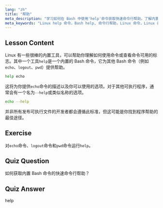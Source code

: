 ```yaml
---
lang: "zh"
title: "帮助"
meta_description: "学习如何在 Bash 中使用'help'命令获取快速命令行帮助。了解内置命令并查找 Linux 程序的选项。"
meta_keywords: "Linux help 命令，Bash help, 命令行帮助，Linux 命令，Linux 初学者，Linux 教程，Bash 教程"
---
```


## Lesson Content

Linux 有一些很棒的内置工具，可以帮助你理解如何使用命令或查看命令可用的标志。其中一个工具`help`是一个内置的 Bash 命令，它为其他 Bash 命令（例如`echo`、`logout`、`pwd`）提供帮助。

```bash
help echo
```

这将为你提供`echo`命令的描述以及你可以使用的选项。对于其他可执行程序，通常会有一个名为`--help`或类似名称的选项。

```bash
echo --help
```

并非所有发布可执行文件的开发者都会遵循此标准，但这可能是你找到程序帮助的最佳途径。

## Exercise

对`echo`命令、`logout`命令和`pwd`命令运行`help`。

## Quiz Question

如何获取内置 Bash 命令的快速命令行帮助？

## Quiz Answer

help
